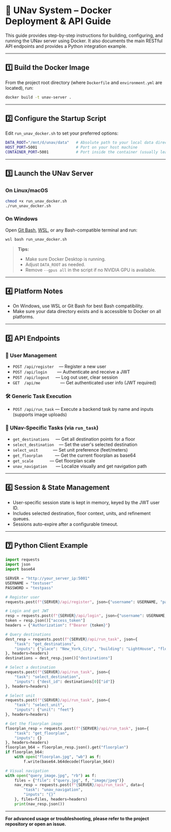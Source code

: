 # 🧭 UNav System – Docker Deployment & API Guide

This guide provides step-by-step instructions for building, configuring, and running the UNav server using Docker. It also documents the main RESTful API endpoints and provides a Python integration example.

---

## 1️⃣ Build the Docker Image

From the project root directory (where `Dockerfile` and `environment.yml` are located), run:

```bash
docker build -t unav-server .
```

---

## 2️⃣ Configure the Startup Script

Edit `run_unav_docker.sh` to set your preferred options:

```bash
DATA_ROOT="/mnt/d/unav/data"   # Absolute path to your local data directory
HOST_PORT=5001                 # Port on your host machine
CONTAINER_PORT=5001            # Port inside the container (usually leave as 5001)
```

---

## 3️⃣ Launch the UNav Server

### On Linux/macOS

```bash
chmod +x run_unav_docker.sh
./run_unav_docker.sh
```

### On Windows

Open [Git Bash](https://gitforwindows.org/), [WSL](https://docs.microsoft.com/en-us/windows/wsl/), or any Bash-compatible terminal and run:

```bash
wsl bash run_unav_docker.sh
```

> **Tips:**  
> - Make sure Docker Desktop is running.  
> - Adjust `DATA_ROOT` as needed.  
> - Remove `--gpus all` in the script if no NVIDIA GPU is available.

---

## 4️⃣ Platform Notes

- On Windows, use WSL or Git Bash for best Bash compatibility.
- Make sure your data directory exists and is accessible to Docker on all platforms.

---

## 5️⃣ API Endpoints

### 👤 User Management

- `POST /api/register` &nbsp;&nbsp;&nbsp;— Register a new user  
- `POST /api/login` &nbsp;&nbsp;&nbsp;&nbsp;&nbsp;&nbsp;&nbsp;— Authenticate and receive a JWT  
- `POST /api/logout` &nbsp;&nbsp;&nbsp;&nbsp;— Log out user, clear session  
- `GET  /api/me` &nbsp;&nbsp;&nbsp;&nbsp;&nbsp;&nbsp;&nbsp;&nbsp;&nbsp;&nbsp;&nbsp;&nbsp;&nbsp;&nbsp;&nbsp;— Get authenticated user info (JWT required)

### 🛠️ Generic Task Execution

- `POST /api/run_task` — Execute a backend task by name and inputs (supports image uploads)

### 📍 UNav-Specific Tasks (via `run_task`)

- `get_destinations` &nbsp;&nbsp;&nbsp;&nbsp;— Get all destination points for a floor  
- `select_destination` &nbsp;&nbsp;&nbsp;— Set the user's selected destination  
- `select_unit` &nbsp;&nbsp;&nbsp;&nbsp;&nbsp;&nbsp;&nbsp;&nbsp;&nbsp;&nbsp;&nbsp;— Set unit preference (feet/meters)  
- `get_floorplan` &nbsp;&nbsp;&nbsp;&nbsp;&nbsp;&nbsp;&nbsp;&nbsp;&nbsp;— Get the current floorplan as base64  
- `get_scale` &nbsp;&nbsp;&nbsp;&nbsp;&nbsp;&nbsp;&nbsp;&nbsp;&nbsp;&nbsp;&nbsp;&nbsp;— Get floorplan scale  
- `unav_navigation` &nbsp;&nbsp;&nbsp;&nbsp;&nbsp;&nbsp;— Localize visually and get navigation path

---

## 6️⃣ Session & State Management

- User-specific session state is kept in memory, keyed by the JWT user ID.  
- Includes selected destination, floor context, units, and refinement queues.  
- Sessions auto-expire after a configurable timeout.

---

## 7️⃣ Python Client Example

```python
import requests
import json
import base64

SERVER = "http://your_server_ip:5001"
USERNAME = "testuser"
PASSWORD = "testpass"

# Register user
requests.post(f"{SERVER}/api/register", json={"username": USERNAME, "password": PASSWORD})

# Login and get JWT
resp = requests.post(f"{SERVER}/api/login", json={"username": USERNAME, "password": PASSWORD})
token = resp.json()["access_token"]
headers = {"Authorization": f"Bearer {token}"}

# Query destinations
dest_resp = requests.post(f"{SERVER}/api/run_task", json={
    "task": "get_destinations",
    "inputs": {"place": "New_York_City", "building": "LightHouse", "floor": "6_floor"}
}, headers=headers)
destinations = dest_resp.json()["destinations"]

# Select a destination
requests.post(f"{SERVER}/api/run_task", json={
    "task": "select_destination",
    "inputs": {"dest_id": destinations[0]["id"]}
}, headers=headers)

# Select unit
requests.post(f"{SERVER}/api/run_task", json={
    "task": "select_unit",
    "inputs": {"unit": "feet"}
}, headers=headers)

# Get the floorplan image
floorplan_resp = requests.post(f"{SERVER}/api/run_task", json={
    "task": "get_floorplan",
    "inputs": {}
}, headers=headers)
floorplan_b64 = floorplan_resp.json().get("floorplan")
if floorplan_b64:
    with open("floorplan.jpg", "wb") as f:
        f.write(base64.b64decode(floorplan_b64))

# Visual navigation
with open("query_image.jpg", "rb") as f:
    files = {"file": ("query.jpg", f, "image/jpeg")}
    nav_resp = requests.post(f"{SERVER}/api/run_task", data={
        "task": "unav_navigation",
        "inputs": "{}"
    }, files=files, headers=headers)
    print(nav_resp.json())
```

---

**For advanced usage or troubleshooting, please refer to the project repository or open an issue.**
